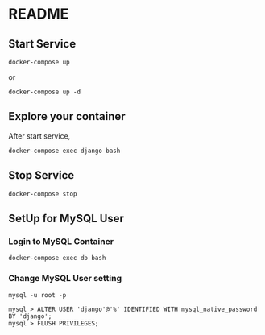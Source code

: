 # README

## Start Service
```
docker-compose up
```

or

```
docker-compose up -d
```

## Explore your container
After start service,
```
docker-compose exec django bash
```

## Stop Service
```
docker-compose stop
```

## SetUp for MySQL User

### Login to MySQL Container
```
docker-compose exec db bash
```

### Change MySQL User setting
```
mysql -u root -p

mysql > ALTER USER 'django'@'%' IDENTIFIED WITH mysql_native_password BY 'django'; 
mysql > FLUSH PRIVILEGES;
```
